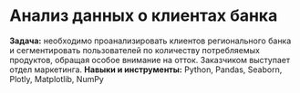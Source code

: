 # Анализ данных о клиентах банка

**Задача:** необходимо проанализировать клиентов регионального банка и сегментировать пользователей по количеству потребляемых продуктов, обращая особое внимание на отток. Заказчиком выступает отдел маркетинга. 
**Навыки и инструменты:** Python, Pandas, Seaborn, Plotly, Matplotlib, NumPy
